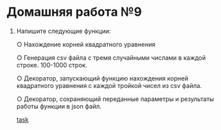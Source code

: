 # Домашняя работа №9

1. Напишите следующие функции:
   
    ○ Нахождение корней квадратного уравнения
   
    ○ Генерация csv файла с тремя случайными числами в каждой строке.
100-1000 строк.
   
    ○ Декоратор, запускающий функцию нахождения корней квадратного
уравнения с каждой тройкой чисел из csv файла.

    ○ Декоратор, сохраняющий переданные параметры и результаты работы
функции в json файл.

    [task](hw9.py)
